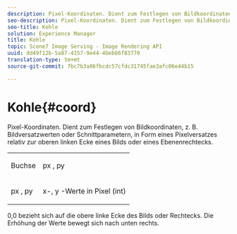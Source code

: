 ```yaml
---
description: Pixel-Koordinaten. Dient zum Festlegen von Bildkoordinaten, z. B. Bildversatzwerten oder Schnittparametern, in Form eines Pixelversatzes relativ zur oberen linken Ecke eines Bilds oder eines Ebenenrechtecks.
seo-description: Pixel-Koordinaten. Dient zum Festlegen von Bildkoordinaten, z. B. Bildversatzwerten oder Schnittparametern, in Form eines Pixelversatzes relativ zur oberen linken Ecke eines Bilds oder eines Ebenenrechtecks.
seo-title: Kohle
solution: Experience Manager
title: Kohle
topic: Scene7 Image Serving - Image Rendering API
uuid: dd49f12b-5a87-4157-9e44-4beb66f83770
translation-type: tm+mt
source-git-commit: 7bc7b3a86fbcdc57cfdc31745fae3afc06e44b15

---
```



# Kohle{#coord}

Pixel-Koordinaten. Dient zum Festlegen von Bildkoordinaten, z. B. Bildversatzwerten oder Schnittparametern, in Form eines Pixelversatzes relativ zur oberen linken Ecke eines Bilds oder eines Ebenenrechtecks.

<table id="simpletable_A686120953124ACB8803CB9C877252AB"> 
 <tr class="strow"> 
  <td class="stentry"> <p><span class="codeph"> <span class="varname"> Buchse</span></span> </p> </td> 
  <td class="stentry"> <p><span class="codeph"> <span class="varname"> px</span> </span>, <span class="codeph"><span class="varname"> py</span></span> </p></td> 
 </tr> 
 <tr class="strow"> 
  <td class="stentry"> <p><span class="codeph"> <span class="varname"> px</span> </span>, <span class="codeph"><span class="varname"> py</span></span> </p></td> 
  <td class="stentry"> <p><span class="varname"> x</span>-, <span class="varname"> y</span> -Werte in Pixel (int) </p></td> 
 </tr> 
</table>

0,0 bezieht sich auf die obere linke Ecke des Bilds oder Rechtecks. Die Erhöhung der Werte bewegt sich nach unten rechts.
